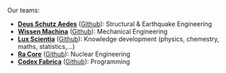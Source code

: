 Our teams:

- **[Deus Schutz Aedes](https:/everythingengineering.github.io/dsa)** ([Github](https://github.com/DeusSchutzAedes)): Structural & Earthquake Engineering
- **[Wissen Machina](https:/everythingengineering.github.io/wm)** ([Github](https://github.com/WissenMachina)): Mechanical Engineering
- **[Lux Scientia](https:/everythingengineering.github.io/ls)** ([Github](https://github.com/Lux-Scientia)): Knowledge development (physics, chemestry, maths, statistics,...)
- **[Ra Core](https:/everythingengineering.github.io/rc)** ([Github](https://github.com/Ra-Core)): Nuclear Engineering
- **[Codex Fabrica](https:/everythingengineering.github.io/cf)** ([Github](https://github.com/CodexFabrica)): Programming

